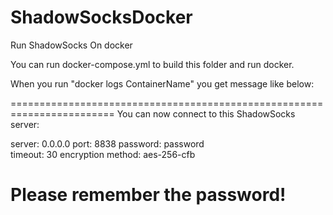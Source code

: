 # ShadowSocksDocker
Run ShadowSocks On docker

You can run docker-compose.yml to build this folder and run docker.

When you run "docker logs ContainerName" you get message like below:

========================================================================
 You can now connect to this ShadowSocks server:

 server: 0.0.0.0  port: 8838 password: password  
 timeout: 30  encryption method: aes-256-cfb

 Please remember the password!
========================================================================

